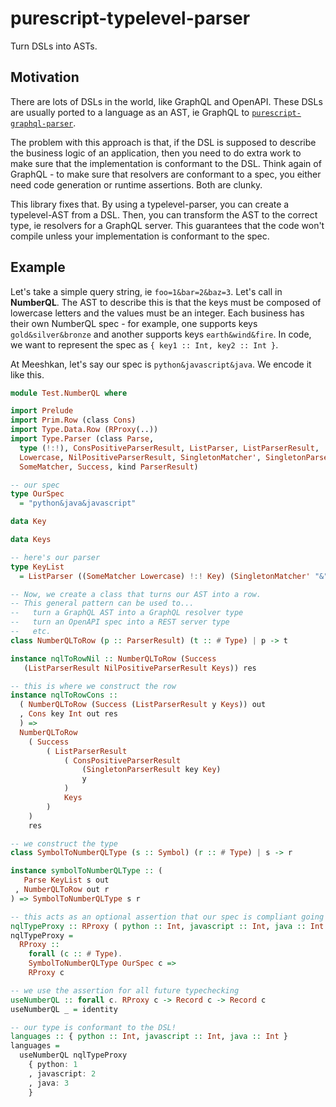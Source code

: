 # purescript-typelevel-parser

Turn DSLs into ASTs.

## Motivation

There are lots of DSLs in the world, like GraphQL and OpenAPI. These DSLs are usually ported to a language as an AST, ie GraphQL to [`purescript-graphql-parser`](https://github.com/meeshkan/purescript-graphql-parser).

The problem with this approach is that, if the DSL is supposed to describe the business logic of an application, then you need to do extra work to make sure that the implementation is conformant to the DSL. Think again of GraphQL - to make sure that resolvers are conformant to a spec, you either need code generation or runtime assertions. Both are clunky.

This library fixes that. By using a typelevel-parser, you can create a typelevel-AST from a DSL. Then, you can transform the AST to the correct type, ie resolvers for a GraphQL server. This guarantees that the code won't compile unless your implementation is conformant to the spec.

## Example

Let's take a simple query string, ie `foo=1&bar=2&baz=3`. Let's call in **NumberQL**. The AST to describe this is that the keys must be composed of lowercase letters and the values must be an integer. Each business has their own NumberQL spec - for example, one supports keys `gold&silver&bronze` and another supports keys `earth&wind&fire`. In code, we want to represent the spec as `{ key1 :: Int, key2 :: Int }`.

At Meeshkan, let's say our spec is `python&javascript&java`. We encode it like this.

```purescript
module Test.NumberQL where

import Prelude
import Prim.Row (class Cons)
import Type.Data.Row (RProxy(..))
import Type.Parser (class Parse,
  type (!:!), ConsPositiveParserResult, ListParser, ListParserResult,
  Lowercase, NilPositiveParserResult, SingletonMatcher', SingletonParserResult,
  SomeMatcher, Success, kind ParserResult)

-- our spec
type OurSpec
  = "python&java&javascript"

data Key

data Keys

-- here's our parser
type KeyList
  = ListParser ((SomeMatcher Lowercase) !:! Key) (SingletonMatcher' "&") Keys

-- Now, we create a class that turns our AST into a row.
-- This general pattern can be used to...
--   turn a GraphQL AST into a GraphQL resolver type
--   turn an OpenAPI spec into a REST server type
--   etc.
class NumberQLToRow (p :: ParserResult) (t :: # Type) | p -> t

instance nqlToRowNil :: NumberQLToRow (Success
   (ListParserResult NilPositiveParserResult Keys)) res

-- this is where we construct the row
instance nqlToRowCons ::
  ( NumberQLToRow (Success (ListParserResult y Keys)) out
  , Cons key Int out res
  ) =>
  NumberQLToRow
    ( Success
        ( ListParserResult
            ( ConsPositiveParserResult
                (SingletonParserResult key Key)
                y
            )
            Keys
        )
    )
    res

-- we construct the type
class SymbolToNumberQLType (s :: Symbol) (r :: # Type) | s -> r

instance symbolToNumberQLType :: (
   Parse KeyList s out
 , NumberQLToRow out r
) => SymbolToNumberQLType s r

-- this acts as an optional assertion that our spec is compliant going forward
nqlTypeProxy :: RProxy ( python :: Int, javascript :: Int, java :: Int )
nqlTypeProxy =
  RProxy ::
    forall (c :: # Type).
    SymbolToNumberQLType OurSpec c =>
    RProxy c

-- we use the assertion for all future typechecking
useNumberQL :: forall c. RProxy c -> Record c -> Record c
useNumberQL _ = identity

-- our type is conformant to the DSL!
languages :: { python :: Int, javascript :: Int, java :: Int }
languages =
  useNumberQL nqlTypeProxy
    { python: 1
    , javascript: 2
    , java: 3
    }
```
